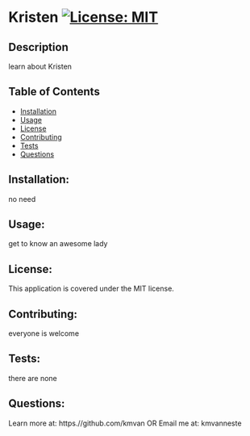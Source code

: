 # Kristen [![License: MIT](https://img.shields.io/badge/License-MIT-yellow.svg)](https://opensource.org/licenses/MIT)

  ## Description
  learn about Kristen

  ## Table of Contents
  * [Installation](#installation)
  * [Usage](#usage)
  * [License](#license) 
  * [Contributing](#contributing)
  * [Tests](#tests)
  * [Questions](#questions)  

  ## Installation:<a name="installation"></a>
  no need

  ## Usage:<a name="usage"></a>
  get to know an awesome lady

  ## License:<a name="license"></a>
  This application is covered under the MIT license.

  ## Contributing:<a name="contributing"></a>
  everyone is welcome

  ## Tests:<a name="tests"></a>
  there are none

  ## Questions:<a name="questions"></a>
  Learn more at: <a>https.//github.com/kmvan</a> 
  OR
  Email me at: kmvanneste

